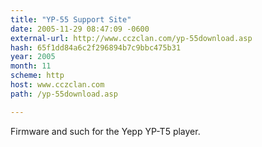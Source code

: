 ```yaml
---
title: "YP-55 Support Site"
date: 2005-11-29 08:47:09 -0600
external-url: http://www.cczclan.com/yp-55download.asp
hash: 65f1dd84a6c2f296894b7c9bbc475b31
year: 2005
month: 11
scheme: http
host: www.cczclan.com
path: /yp-55download.asp

---
```


Firmware and such for the Yepp YP-T5 player.
